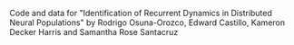 Code and data for "Identification of Recurrent Dynamics in Distributed Neural Populations" by Rodrigo Osuna-Orozco, Edward Castillo, Kameron Decker Harris and Samantha Rose Santacruz
